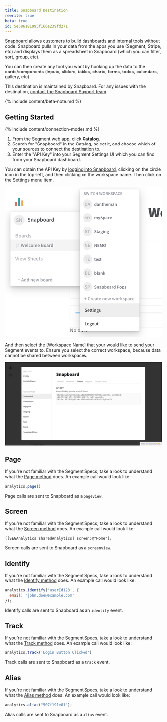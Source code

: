 ```yaml
---
title: Snapboard Destination
rewrite: true
beta: true
id: 5e586181995f166e239fd271
---
```

[Snapboard](https://snapboard.io/?utm_source=segmentio&utm_medium=docs&utm_campaign=partners) allows customers to build dashboards and internal tools without code. Snapboard pulls in your data from the apps you use (Segment, Stripe, etc) and displays them as a spreadsheet in Snapboard (which you can filter, sort, group, etc).


You can then create any tool you want by hooking up the data to the cards/components (inputs, sliders, tables, charts, forms, todos, calendars, gallery, etc).


This destination is maintained by Snapboard. For any issues with the destination, [contact the Snapboard Support team](mailto:calum@snapboard.io).

{% include content/beta-note.md %}

## Getting Started

{% include content/connection-modes.md %}


1. From the Segment web app, click **Catalog**.
2. Search for "Snapboard" in the Catalog, select it, and choose which of your sources to connect the destination to.
3. Enter the "API Key" into your Segment Settings UI which you can find from your Snapboard dashboard.

You can obtain the API Key by [logging into Snapboard](https://snapboard.io/login), clicking on the circle icon in the top-left, and then clicking on the workspace name. Then click on the Settings menu item.

![settings menu](images/snapboard_settings_location.png)

And then select the [Workspace Name] that your would like to send your Segment events to. Ensure you select the correct workspace, because data cannot be shared between workspaces.

![token](images/snapboard_token.png)


## Page

If you're not familiar with the Segment Specs, take a look to understand what the [Page method](/docs/connections/spec/page/) does. An example call would look like:

```js
analytics.page()
```

Page calls are sent to Snapboard as a `pageview`.


## Screen

If you're not familiar with the Segment Specs, take a look to understand what the [Screen method](/docs/connections/spec/screen/) does. An example call would look like:

```objc
[[SEGAnalytics sharedAnalytics] screen:@"Home"];
```

Screen calls are sent to Snapboard as a `screenview`.


## Identify

If you're not familiar with the Segment Specs, take a look to understand what the [Identify method](/docs/connections/spec/identify/) does. An example call would look like:

```js
analytics.identify('userId123', {
  email: 'john.doe@example.com'
});
```

Identify calls are sent to Snapboard as an `identify` event.


## Track

If you're not familiar with the Segment Specs, take a look to understand what the [Track method](/docs/connections/spec/track/) does. An example call would look like:

```js
analytics.track('Login Button Clicked')
```

Track calls are sent to Snapboard as a `track` event.


## Alias

If you're not familiar with the Segment Specs, take a look to understand what the [Alias method](/docs/connections/spec/alias/) does. An example call would look like:

```js
analytics.alias("507f191e81");
```

Alias calls are sent to Snapboard as a `alias` event.
